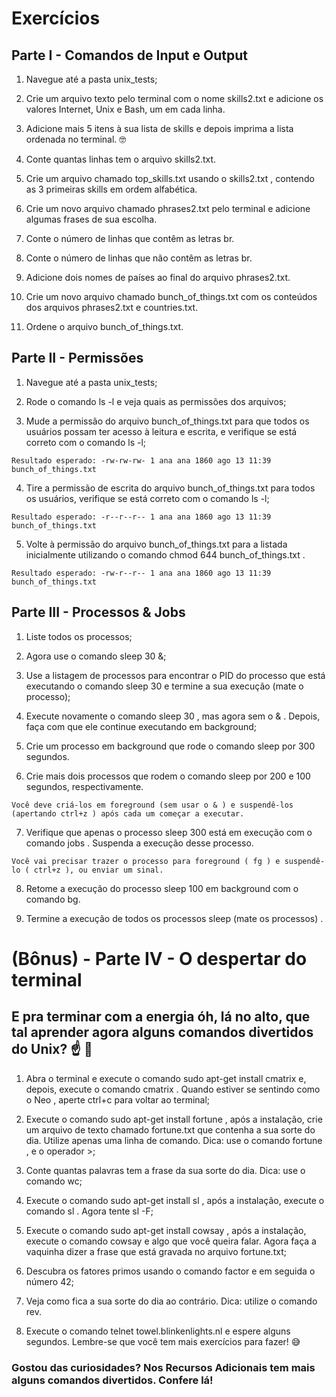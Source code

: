 # Exercícios 

## Parte I - Comandos de Input e Output

1. Navegue até a pasta unix_tests;

2. Crie um arquivo texto pelo terminal com o nome skills2.txt e adicione os valores Internet, Unix e Bash, um em cada linha.

3. Adicione mais 5 itens à sua lista de skills e depois imprima a lista ordenada no terminal. 🤓

4. Conte quantas linhas tem o arquivo skills2.txt.

5. Crie um arquivo chamado top_skills.txt usando o skills2.txt , contendo as 3 primeiras skills em ordem alfabética.

6. Crie um novo arquivo chamado phrases2.txt pelo terminal e adicione algumas frases de sua escolha.

7. Conte o número de linhas que contêm as letras br.

8. Conte o número de linhas que não contêm as letras br.

9. Adicione dois nomes de países ao final do arquivo phrases2.txt.

10. Crie um novo arquivo chamado bunch_of_things.txt com os conteúdos dos arquivos phrases2.txt e countries.txt.

11. Ordene o arquivo bunch_of_things.txt.

## Parte II - Permissões

1. Navegue até a pasta unix_tests;

2. Rode o comando ls -l e veja quais as permissões dos arquivos;

3. Mude a permissão do arquivo bunch_of_things.txt para que todos os usuários possam ter acesso à leitura e escrita, e verifique se está correto com o comando ls -l;

`Resultado esperado: -rw-rw-rw- 1 ana ana 1860 ago 13 11:39 bunch_of_things.txt`

4. Tire a permissão de escrita do arquivo bunch_of_things.txt para todos os usuários, verifique se está correto com o comando ls -l;

`Resultado esperado: -r--r--r-- 1 ana ana 1860 ago 13 11:39 bunch_of_things.txt`

5. Volte à permissão do arquivo bunch_of_things.txt para a listada inicialmente utilizando o comando chmod 644 bunch_of_things.txt .

`Resultado esperado: -rw-r--r-- 1 ana ana 1860 ago 13 11:39 bunch_of_things.txt`

## Parte III - Processos & Jobs

1. Liste todos os processos;

2. Agora use o comando sleep 30 &;

3. Use a listagem de processos para encontrar o PID do processo que está executando o comando sleep 30 e termine a sua execução (mate o processo);

4. Execute novamente o comando sleep 30 , mas agora sem o & . Depois, faça com que ele continue executando em background;

5. Crie um processo em background que rode o comando sleep por 300 segundos.

6. Crie mais dois processos que rodem o comando sleep por 200 e 100 segundos, respectivamente.

`Você deve criá-los em foreground (sem usar o & ) e suspendê-los (apertando ctrl+z ) após cada um começar a executar.`

7. Verifique que apenas o processo sleep 300 está em execução com o comando jobs . Suspenda a execução desse processo.

`Você vai precisar trazer o processo para foreground ( fg ) e suspendê-lo ( ctrl+z ), ou enviar um sinal.`

8. Retome a execução do processo sleep 100 em background com o comando bg.

9. Termine a execução de todos os processos sleep (mate os processos) .

# (Bônus) - Parte IV - O despertar do terminal

## E pra terminar com a energia óh, lá no alto, que tal aprender agora alguns comandos divertidos do Unix? ☝ 🎊

1. Abra o terminal e execute o comando sudo apt-get install cmatrix e, depois, execute o comando cmatrix . Quando estiver se sentindo como o Neo , aperte ctrl+c para voltar ao terminal;

2. Execute o comando sudo apt-get install fortune , após a instalação, crie um arquivo de texto chamado fortune.txt que contenha a sua sorte do dia. Utilize apenas uma linha de comando. Dica: use o comando fortune , e o operador >;

3. Conte quantas palavras tem a frase da sua sorte do dia. Dica: use o comando wc;

4. Execute o comando sudo apt-get install sl , após a instalação, execute o comando sl . Agora tente sl -F;

5. Execute o comando sudo apt-get install cowsay , após a instalação, execute o comando cowsay e algo que você queira falar. Agora faça a vaquinha dizer a frase que está gravada no arquivo fortune.txt;

6. Descubra os fatores primos usando o comando factor e em seguida o número 42;

7. Veja como fica a sua sorte do dia ao contrário. Dica: utilize o comando rev.

8. Execute o comando telnet towel.blinkenlights.nl e espere alguns segundos. Lembre-se que você tem mais exercícios para fazer! 😅

### Gostou das curiosidades? Nos Recursos Adicionais tem mais alguns comandos divertidos. Confere lá!
